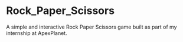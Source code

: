 # Rock_Paper_Scissors
A simple and interactive Rock Paper Scissors game built as part of my internship at ApexPlanet.
